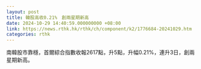 ```yaml
---
layout: post
title: 韓股高收0.21%　創兩星期新高
date: 2024-10-29 14:40:59.000000000 +08:00
link: https://news.rthk.hk/rthk/ch/component/k2/1776684-20241029.htm
categories: rthk
---
```


南韓股市靠穩，首爾綜合指數收報2617點，升5點，升幅0.21%，連升3日，創兩星期新高。

